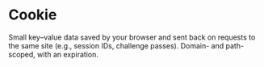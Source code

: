 # Cookie

Small key–value data saved by your browser and sent back on requests to the same site (e.g., session IDs, challenge passes). Domain- and path-scoped, with an expiration.
